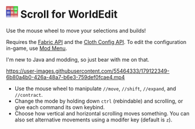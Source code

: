 # ![](src/main/resources/assets/scroll_for_worldedit/icon.png) Scroll for WorldEdit

Use the mouse wheel to move your selections and builds!

Requires the [Fabric API](https://modrinth.com/mod/fabric-api/) and the [Cloth Config API](https://modrinth.com/mod/cloth-config). To edit the configuration in-game, use [Mod Menu](https://modrinth.com/mod/modmenu).

I'm new to Java and modding, so just bear with me on that.

https://user-images.githubusercontent.com/55464333/179122349-6b80a4b0-426a-48a7-b6e3-759def0fcae4.mp4

- Use the mouse wheel to manipulate `//move`, `//shift`, `//expand`, and `//contract`.
- Change the mode by holding down `ctrl` (rebindable) and scrolling, or give each command its own keybind.
- Choose how vertical and horizontal scrolling moves something. You can also set alternative movements using a modifer key (default is `z`).
